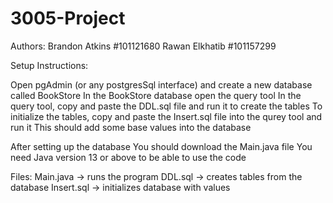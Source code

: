 # 3005-Project
Authors:
Brandon Atkins #101121680
Rawan Elkhatib #101157299

Setup Instructions:

Open pgAdmin (or any postgresSql interface) and create a new database called BookStore
In the BookStore database open the query tool
In the query tool, copy and paste the DDL.sql file and run it to create the tables
To initialize the tables, copy and paste the Insert.sql file into the qurey tool and run it
This should add some base values into the database 

After setting up the database You should download the Main.java file
You need Java version 13 or above to be able to use the code


Files:
Main.java -> runs the program
DDL.sql -> creates tables from the database
Insert.sql -> initializes database with values 


